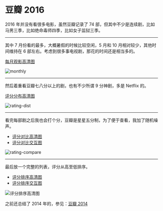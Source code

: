 # 豆瓣 2016

2016 年并没有看很多电影，虽然豆瓣记录了 74 部，但其中不少是连续剧，比如马男三季，比如绝命毒师四季，比如女子监狱三季。

---

其中 7 月份看的最多，大概暑假的时候比较空闲，5 月和 10 月相对较少，其他时间维持在 6 部左右。考虑到很多事电视剧，那花的时间还是相当多的。

[每月观影高清图](https://github.com/nebgnahz/blog/files/675058/monthly.pdf)

![monthly](https://cloud.githubusercontent.com/assets/941519/21514298/97991bae-cc78-11e6-9279-5503db41473a.png)


---

然后着重看豆瓣七八分以上的剧，也有不少所谓 9 分神剧，多是 Netflix 的。

[评分分布高清图](https://github.com/nebgnahz/blog/files/675061/rating-dist.pdf)

![rating-dist](https://cloud.githubusercontent.com/assets/941519/21514300/97a93f34-cc78-11e6-8117-6f168d636c68.png)

---

看完每部剧之后我也会打个分，豆瓣是星星五分制，为了便于查看，我加了随机噪声。

- [评分对比高清图](https://github.com/nebgnahz/blog/files/675060/rating-compare.pdf)
- [评分对比交互图](https://docs.google.com/spreadsheets/d/1xEj4ZBv0zsOYJYGt-h9Cz-o_J406zsAmBu0lvcPXBN0/pubchart?oid=239568091&format=interactive)

![rating-compare](https://cloud.githubusercontent.com/assets/941519/21514299/9799c20c-cc78-11e6-8462-1ba71f12e34a.png)

---

最后放一个完整的列表，评分从高至低排序。

- [评分排序高清图](https://github.com/nebgnahz/blog/files/675059/rating.pdf)
- [评分排序交互图](https://docs.google.com/spreadsheets/d/1xEj4ZBv0zsOYJYGt-h9Cz-o_J406zsAmBu0lvcPXBN0/pubchart?oid=1416982998&format=interactive)

![评分排序高清图](https://cloud.githubusercontent.com/assets/941519/21514297/9798fd36-cc78-11e6-9ed8-6d59fa0ec97c.png)

之前还总结了 2014 年的，参见：[豆瓣 2014](http://people.eecs.berkeley.edu/~benzh/misc/douban-2014/)
